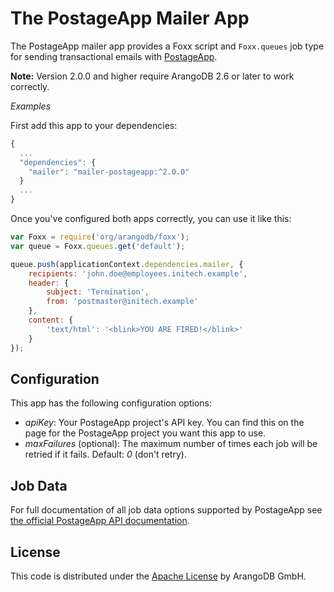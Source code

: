 # The PostageApp Mailer App

The PostageApp mailer app provides a Foxx script and `Foxx.queues` job type for sending transactional emails with [PostageApp](https://postageapp.com/).

**Note:** Version 2.0.0 and higher require ArangoDB 2.6 or later to work correctly.

*Examples*

First add this app to your dependencies:

```js
{
  ...
  "dependencies": {
    "mailer": "mailer-postageapp:^2.0.0"
  }
  ...
}
```

Once you've configured both apps correctly, you can use it like this:

```js
var Foxx = require('org/arangodb/foxx');
var queue = Foxx.queues.get('default');

queue.push(applicationContext.dependencies.mailer, {
    recipients: 'john.doe@employees.initech.example',
    header: {
        subject: 'Termination',
        from: 'postmaster@initech.example'
    },
    content: {
        'text/html': '<blink>YOU ARE FIRED!</blink>'
    }
});
```

## Configuration

This app has the following configuration options:

* *apiKey*: Your PostageApp project's API key. You can find this on the page for the PostageApp project you want this app to use.
* *maxFailures* (optional): The maximum number of times each job will be retried if it fails. Default: *0* (don't retry).

## Job Data

For full documentation of all job data options supported by PostageApp see [the official PostageApp API documentation](http://help.postageapp.com/kb/api/send_message).

## License

This code is distributed under the [Apache License](http://www.apache.org/licenses/LICENSE-2.0) by ArangoDB GmbH.
